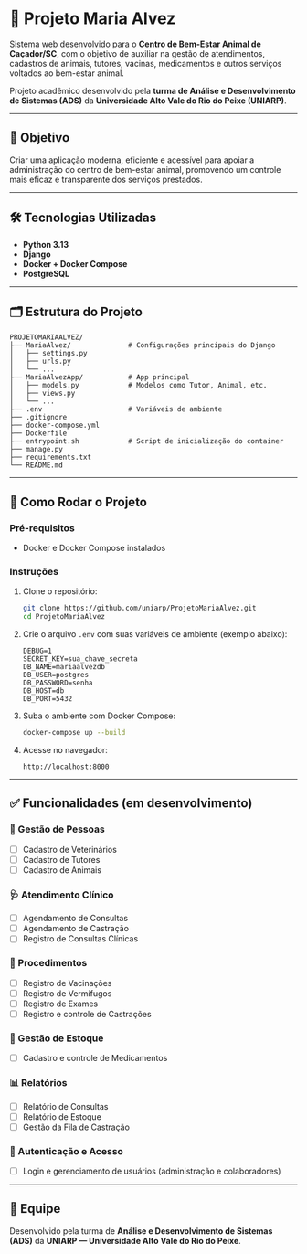 
# 🐾 Projeto Maria Alvez

Sistema web desenvolvido para o **Centro de Bem-Estar Animal de Caçador/SC**, com o objetivo de auxiliar na gestão de atendimentos, cadastros de animais, tutores, vacinas, medicamentos e outros serviços voltados ao bem-estar animal.

Projeto acadêmico desenvolvido pela **turma de Análise e Desenvolvimento de Sistemas (ADS)** da **Universidade Alto Vale do Rio do Peixe (UNIARP)**.

---

## 🎯 Objetivo

Criar uma aplicação moderna, eficiente e acessível para apoiar a administração do centro de bem-estar animal, promovendo um controle mais eficaz e transparente dos serviços prestados.

---

## 🛠️ Tecnologias Utilizadas

- **Python 3.13**
- **Django**
- **Docker + Docker Compose**
- **PostgreSQL**

---

## 🗂️ Estrutura do Projeto

```
PROJETOMARIAALVEZ/
├── MariaAlvez/              # Configurações principais do Django
│   ├── settings.py
│   ├── urls.py
│   └── ...
├── MariaAlvezApp/           # App principal
│   ├── models.py            # Modelos como Tutor, Animal, etc.
│   ├── views.py
│   └── ...
├── .env                     # Variáveis de ambiente
├── .gitignore
├── docker-compose.yml
├── Dockerfile
├── entrypoint.sh            # Script de inicialização do container
├── manage.py
├── requirements.txt
└── README.md
```

---

## 🚀 Como Rodar o Projeto

### Pré-requisitos

- Docker e Docker Compose instalados

### Instruções

1. Clone o repositório:
   ```bash
   git clone https://github.com/uniarp/ProjetoMariaAlvez.git
   cd ProjetoMariaAlvez
   ```

2. Crie o arquivo `.env` com suas variáveis de ambiente (exemplo abaixo):
   ```
   DEBUG=1
   SECRET_KEY=sua_chave_secreta
   DB_NAME=mariaalvezdb
   DB_USER=postgres
   DB_PASSWORD=senha
   DB_HOST=db
   DB_PORT=5432
   ```

3. Suba o ambiente com Docker Compose:
   ```bash
   docker-compose up --build
   ```

4. Acesse no navegador:
   ```
   http://localhost:8000
   ```

---

## ✅ Funcionalidades (em desenvolvimento)

### 👤 Gestão de Pessoas
- [ ] Cadastro de Veterinários
- [ ] Cadastro de Tutores
- [ ] Cadastro de Animais

### 🩺 Atendimento Clínico
- [ ] Agendamento de Consultas
- [ ] Agendamento de Castração
- [ ] Registro de Consultas Clínicas

### 💉 Procedimentos
- [ ] Registro de Vacinações
- [ ] Registro de Vermífugos
- [ ] Registro de Exames
- [ ] Registro e controle de Castrações

### 💊 Gestão de Estoque
- [ ] Cadastro e controle de Medicamentos

### 📊 Relatórios
- [ ] Relatório de Consultas
- [ ] Relatório de Estoque
- [ ] Gestão da Fila de Castração

### 🔐 Autenticação e Acesso
- [ ] Login e gerenciamento de usuários (administração e colaboradores)

---

## 👥 Equipe

Desenvolvido pela turma de **Análise e Desenvolvimento de Sistemas (ADS)** da **UNIARP — Universidade Alto Vale do Rio do Peixe**.